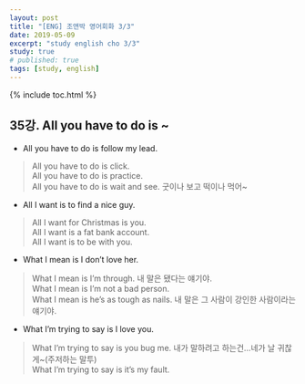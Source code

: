 ```yaml
---
layout: post
title: "[ENG] 조앤박 영어회화 3/3"
date: 2019-05-09
excerpt: "study english cho 3/3"
study: true
# published: true
tags: [study, english]
---
```


{% include toc.html %}

## 35강. All you have to do is ~
- All you have to do is follow my lead.

>All you have to do is click.<br>
>All you have to do is practice.<br>
>All you have to do is wait and see. 굿이나 보고 떡이나 먹어~


- All I want is to find a nice guy.

>All I want for Christmas is you.<br>
>All I want is a fat bank account.<br>
>All I want is to be with you.<br>

- What I mean is I don’t love her.

>What I mean is I’m through. 내 말은 됐다는 얘기야.<br>
>What I mean is I’m not a bad person.<br>
>What I mean is he’s as tough as nails. 내 말은 그 사람이 강인한 사람이라는 얘기야.<br>

- What I’m trying to say is I love you.

>What I’m trying to say is you bug me. 내가 말하려고 하는건…네가 날 귀찮게~(주저하는 말투)<br>
>What I’m trying to say is it’s my fault.<br>


